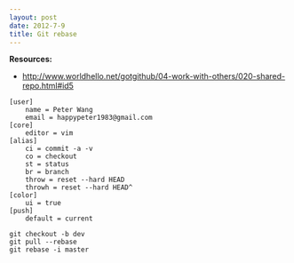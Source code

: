 ```yaml
---
layout: post
date: 2012-7-9
title: Git rebase
---
```

__Resources:__

- <http://www.worldhello.net/gotgithub/04-work-with-others/020-shared-repo.html#id5>

~~~
[user]
    name = Peter Wang
    email = happypeter1983@gmail.com
[core]
    editor = vim
[alias]
    ci = commit -a -v
    co = checkout
    st = status
    br = branch
    throw = reset --hard HEAD
    throwh = reset --hard HEAD^
[color]
    ui = true
[push]
    default = current
~~~

~~~
git checkout -b dev
git pull --rebase
git rebase -i master
~~~

